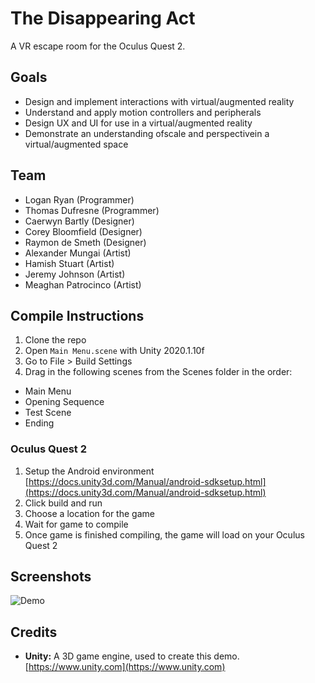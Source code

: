 # The Disappearing Act
A VR escape room for the Oculus Quest 2.

## Goals
- Design and implement interactions with virtual/augmented reality
-	Understand and apply motion controllers and peripherals
-	Design UX and UI for use in a virtual/augmented reality
-	Demonstrate an understanding ofscale and perspectivein a virtual/augmented space

## Team
- Logan Ryan (Programmer)
- Thomas Dufresne (Programmer)
- Caerwyn Bartly (Designer)
- Corey Bloomfield (Designer)
- Raymon de Smeth (Designer)
- Alexander Mungai (Artist)
- Hamish Stuart (Artist)
- Jeremy Johnson (Artist)
- Meaghan Patrocinco (Artist)

## Compile Instructions
1. Clone the repo
2. Open `Main Menu.scene` with Unity 2020.1.10f
3. Go to File > Build Settings
4. Drag in the following scenes from the Scenes folder in the order:
  - Main Menu
  - Opening Sequence
  - Test Scene
  - Ending

### Oculus Quest 2
1. Setup the Android environment <br> [https://docs.unity3d.com/Manual/android-sdksetup.html](https://docs.unity3d.com/Manual/android-sdksetup.html)
2. Click build and run
3. Choose a location for the game
4. Wait for game to compile
5. Once game is finished compiling, the game will load on your Oculus Quest 2

## Screenshots
![Demo](/docs/TheDisappearingAct_GameShot.png "Demo")

## Credits
 - **Unity:** A 3D game engine, used to create this demo. <br> [https://www.unity.com](https://www.unity.com)
